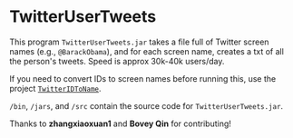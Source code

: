# TwitterUserTweets
This program `TwitterUserTweets.jar` takes a file full of Twitter screen names (e.g., `@BarackObama`), and for each screen name, creates a txt of all the person's tweets. Speed is approx 30k-40k users/day.

If you need to convert IDs to screen names before running this, use the project [`TwitterIDToName`](https://github.com/BryanOwens012/TwitterIDToName).

`/bin`, `/jars`, and `/src` contain the source code for `TwitterUserTweets.jar`.

Thanks to **zhangxiaoxuan1** and **Bovey Qin** for contributing!
